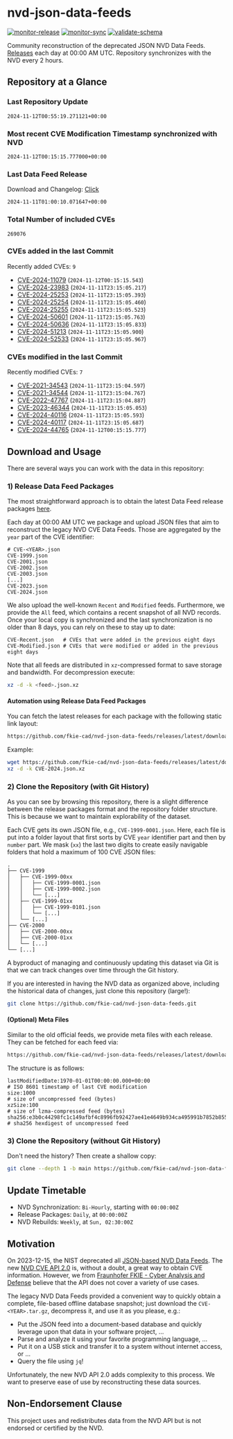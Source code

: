 # nvd-json-data-feeds

[![monitor-release](https://github.com/fkie-cad/nvd-json-data-feeds/actions/workflows/monitor_release.yml/badge.svg)](https://github.com/fkie-cad/nvd-json-data-feeds/actions/workflows/monitor_release.yml)
[![monitor-sync](https://github.com/fkie-cad/nvd-json-data-feeds/actions/workflows/monitor_sync.yml/badge.svg)](https://github.com/fkie-cad/nvd-json-data-feeds/actions/workflows/monitor_sync.yml)
[![validate-schema](https://github.com/fkie-cad/nvd-json-data-feeds/actions/workflows/validate_schema.yml/badge.svg)](https://github.com/fkie-cad/nvd-json-data-feeds/actions/workflows/validate_schema.yml)

Community reconstruction of the deprecated JSON NVD Data Feeds.
[Releases](https://github.com/fkie-cad/nvd-json-data-feeds/releases/latest) each day at 00:00 AM UTC.
Repository synchronizes with the NVD every 2 hours.

## Repository at a Glance

### Last Repository Update

```plain
2024-11-12T00:55:19.271121+00:00
```

### Most recent CVE Modification Timestamp synchronized with NVD

```plain
2024-11-12T00:15:15.777000+00:00
```

### Last Data Feed Release

Download and Changelog: [Click](https://github.com/fkie-cad/nvd-json-data-feeds/releases/latest)

```plain
2024-11-11T01:00:10.071647+00:00
```

### Total Number of included CVEs

```plain
269076
```

### CVEs added in the last Commit

Recently added CVEs: `9`

- [CVE-2024-11079](CVE-2024/CVE-2024-110xx/CVE-2024-11079.json) (`2024-11-12T00:15:15.543`)
- [CVE-2024-23983](CVE-2024/CVE-2024-239xx/CVE-2024-23983.json) (`2024-11-11T23:15:05.217`)
- [CVE-2024-25253](CVE-2024/CVE-2024-252xx/CVE-2024-25253.json) (`2024-11-11T23:15:05.393`)
- [CVE-2024-25254](CVE-2024/CVE-2024-252xx/CVE-2024-25254.json) (`2024-11-11T23:15:05.460`)
- [CVE-2024-25255](CVE-2024/CVE-2024-252xx/CVE-2024-25255.json) (`2024-11-11T23:15:05.523`)
- [CVE-2024-50601](CVE-2024/CVE-2024-506xx/CVE-2024-50601.json) (`2024-11-11T23:15:05.763`)
- [CVE-2024-50636](CVE-2024/CVE-2024-506xx/CVE-2024-50636.json) (`2024-11-11T23:15:05.833`)
- [CVE-2024-51213](CVE-2024/CVE-2024-512xx/CVE-2024-51213.json) (`2024-11-11T23:15:05.900`)
- [CVE-2024-52533](CVE-2024/CVE-2024-525xx/CVE-2024-52533.json) (`2024-11-11T23:15:05.967`)


### CVEs modified in the last Commit

Recently modified CVEs: `7`

- [CVE-2021-34543](CVE-2021/CVE-2021-345xx/CVE-2021-34543.json) (`2024-11-11T23:15:04.597`)
- [CVE-2021-34544](CVE-2021/CVE-2021-345xx/CVE-2021-34544.json) (`2024-11-11T23:15:04.767`)
- [CVE-2022-47767](CVE-2022/CVE-2022-477xx/CVE-2022-47767.json) (`2024-11-11T23:15:04.887`)
- [CVE-2023-46344](CVE-2023/CVE-2023-463xx/CVE-2023-46344.json) (`2024-11-11T23:15:05.053`)
- [CVE-2024-40116](CVE-2024/CVE-2024-401xx/CVE-2024-40116.json) (`2024-11-11T23:15:05.593`)
- [CVE-2024-40117](CVE-2024/CVE-2024-401xx/CVE-2024-40117.json) (`2024-11-11T23:15:05.687`)
- [CVE-2024-44765](CVE-2024/CVE-2024-447xx/CVE-2024-44765.json) (`2024-11-12T00:15:15.777`)


## Download and Usage

There are several ways you can work with the data in this repository:

### 1) Release Data Feed Packages

The most straightforward approach is to obtain the latest Data Feed release packages [here](https://github.com/fkie-cad/nvd-json-data-feeds/releases/latest).

Each day at 00:00 AM UTC we package and upload JSON files that aim to reconstruct the legacy NVD CVE Data Feeds.
Those are aggregated by the `year` part of the CVE identifier:

```
# CVE-<YEAR>.json
CVE-1999.json
CVE-2001.json
CVE-2002.json
CVE-2003.json
[...]
CVE-2023.json
CVE-2024.json
```

We also upload the well-known `Recent` and `Modified` feeds.
Furthermore, we provide the `All` feed, which contains a recent snapshot of all NVD records.
Once your local copy is synchronized and the last synchronization is no older than 8 days, you can rely on these to stay up to date:

```plain
CVE-Recent.json   # CVEs that were added in the previous eight days
CVE-Modified.json # CVEs that were modified or added in the previous eight days
```

Note that all feeds are distributed in `xz`-compressed format to save storage and bandwidth.
For decompression execute:

```sh
xz -d -k <feed>.json.xz
```

#### Automation using Release Data Feed Packages

You can fetch the latest releases for each package with the following static link layout:

```sh
https://github.com/fkie-cad/nvd-json-data-feeds/releases/latest/download/CVE-<YEAR>.json.xz
```

Example:

```sh
wget https://github.com/fkie-cad/nvd-json-data-feeds/releases/latest/download/CVE-2024.json.xz
xz -d -k CVE-2024.json.xz
```

### 2) Clone the Repository (with Git History)

As you can see by browsing this repository, there is a slight difference between the release packages format and the repository folder structure.
This is because we want to maintain explorability of the dataset.

Each CVE gets its own JSON file, e.g., `CVE-1999-0001.json`.
Here, each file is put into a folder layout that first sorts by CVE `year` identifier part and then by `number` part.
We mask (`xx`) the last two digits to create easily navigable folders that hold a maximum of 100 CVE JSON files:

```plain
.
├── CVE-1999
│   ├── CVE-1999-00xx
│   │   ├── CVE-1999-0001.json
│   │   ├── CVE-1999-0002.json
│   │   └── [...]
│   ├── CVE-1999-01xx
│   │   ├── CVE-1999-0101.json
│   │   └── [...]
│   └── [...]
├── CVE-2000
│   ├── CVE-2000-00xx
│   ├── CVE-2000-01xx
│   └── [...]
└── [...]
```

A byproduct of managing and continuously updating this dataset via Git is that we can track changes over time through the Git history.

If you are interested in having the NVD data as organized above, including the historical data of changes, just clone this repository (large!):

```sh
git clone https://github.com/fkie-cad/nvd-json-data-feeds.git
```

#### (Optional) Meta Files

Similar to the old official feeds, we provide meta files with each release. They can be fetched for each feed via:

```sh
https://github.com/fkie-cad/nvd-json-data-feeds/releases/latest/download/CVE-<YEAR>.meta
```

The structure is as follows:

```plain
lastModifiedDate:1970-01-01T00:00:00.000+00:00                          # ISO 8601 timestamp of last CVE modification
size:1000                                                               # size of uncompressed feed (bytes)
xzSize:100                                                              # size of lzma-compressed feed (bytes)
sha256:e3b0c44298fc1c149afbf4c8996fb92427ae41e4649b934ca495991b7852b855 # sha256 hexdigest of uncompressed feed
```

### 3) Clone the Repository (without Git History)

Don't need the history? Then create a shallow copy:

```sh
git clone --depth 1 -b main https://github.com/fkie-cad/nvd-json-data-feeds.git
```


## Update Timetable

* NVD Synchronization: `Bi-Hourly`, starting with `00:00:00Z`
* Release Packages: `Daily`, at `00:00:00Z`
* NVD Rebuilds: `Weekly`, at `Sun, 02:30:00Z`


## Motivation

On 2023-12-15, the NIST deprecated all [JSON-based NVD Data Feeds](https://nvd.nist.gov/vuln/data-feeds#divRetirementBanner-1).
The new [NVD CVE API 2.0](https://nvd.nist.gov/developers/vulnerabilities) is, without a doubt, a great way to obtain CVE information.
However, we from [Fraunhofer FKIE - Cyber Analysis and Defense](https://www.fkie.fraunhofer.de/en/departments/cad.html) believe that the API does not cover a variety of use cases.

The legacy NVD Data Feeds provided a convenient way to quickly obtain a complete, file-based offline database snapshot; just download the `CVE-<YEAR>.tar.gz`, decompress it, and use it as you please, e.g.:

- Put the JSON feed into a document-based database and quickly leverage upon that data in your software project, ...
- Parse and analyze it using your favorite programming language, ...
- Put it on a USB stick and transfer it to a system without internet access, or ...
- Query the file using `jq`!

Unfortunately, the new NVD API 2.0 adds complexity to this process.
We want to preserve ease of use by reconstructing these data sources.

## Non-Endorsement Clause

This project uses and redistributes data from the NVD API but is not endorsed or certified by the NVD.
